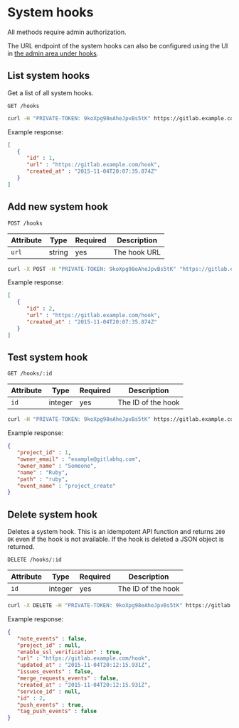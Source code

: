# System hooks

All methods require admin authorization.

The URL endpoint of the system hooks can also be configured using the UI in
[the admin area under hooks](/admin/hooks).

## List system hooks

Get a list of all system hooks.

```
GET /hooks
```

```bash
curl -H "PRIVATE-TOKEN: 9koXpg98eAheJpvBs5tK" https://gitlab.example.com/api/v3/hooks
```

Example response:

```json
[
   {
      "id" : 1,
      "url" : "https://gitlab.example.com/hook",
      "created_at" : "2015-11-04T20:07:35.874Z"
   }
]
```

## Add new system hook

```
POST /hooks
```

| Attribute | Type | Required | Description |
| --------- | ---- | -------- | ----------- |
| `url` | string | yes | The hook URL |

```bash
curl -X POST -H "PRIVATE-TOKEN: 9koXpg98eAheJpvBs5tK" "https://gitlab.example.com/api/v3/hooks?url=https://gitlab.example.com/hook"
```

Example response:

```json
[
   {
      "id" : 2,
      "url" : "https://gitlab.example.com/hook",
      "created_at" : "2015-11-04T20:07:35.874Z"
   }
]
```

## Test system hook

```
GET /hooks/:id
```

| Attribute | Type | Required | Description |
| --------- | ---- | -------- | ----------- |
| `id` | integer | yes | The ID of the hook |

```bash
curl -H "PRIVATE-TOKEN: 9koXpg98eAheJpvBs5tK" https://gitlab.example.com/api/v3/hooks/2
```

Example response:

```json
{
   "project_id" : 1,
   "owner_email" : "example@gitlabhq.com",
   "owner_name" : "Someone",
   "name" : "Ruby",
   "path" : "ruby",
   "event_name" : "project_create"
}
```

## Delete system hook

Deletes a system hook. This is an idempotent API function and returns `200 OK`
even if the hook is not available. If the hook is deleted a JSON object is
returned.

```
DELETE /hooks/:id
```

| Attribute | Type | Required | Description |
| --------- | ---- | -------- | ----------- |
| `id` | integer | yes | The ID of the hook |

```bash
curl -X DELETE -H "PRIVATE-TOKEN: 9koXpg98eAheJpvBs5tK" https://gitlab.example.com/api/v3/hooks/2
```

Example response:

```json
{
   "note_events" : false,
   "project_id" : null,
   "enable_ssl_verification" : true,
   "url" : "https://gitlab.example.com/hook",
   "updated_at" : "2015-11-04T20:12:15.931Z",
   "issues_events" : false,
   "merge_requests_events" : false,
   "created_at" : "2015-11-04T20:12:15.931Z",
   "service_id" : null,
   "id" : 2,
   "push_events" : true,
   "tag_push_events" : false
}
```
